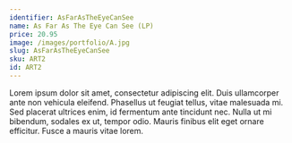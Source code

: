 ```yaml
---
identifier: AsFarAsTheEyeCanSee
name: As Far As The Eye Can See (LP)
price: 20.95
image: /images/portfolio/A.jpg
slug: AsFarAsTheEyeCanSee
sku: ART2
id: ART2
---
```

Lorem ipsum dolor sit amet, consectetur adipiscing elit. Duis ullamcorper ante non vehicula eleifend.
Phasellus ut feugiat tellus, vitae malesuada mi. Sed placerat ultrices enim, id fermentum ante tincidunt nec.
Nulla ut mi bibendum, sodales ex ut, tempor odio. Mauris finibus elit eget ornare efficitur. Fusce a mauris vitae lorem.
